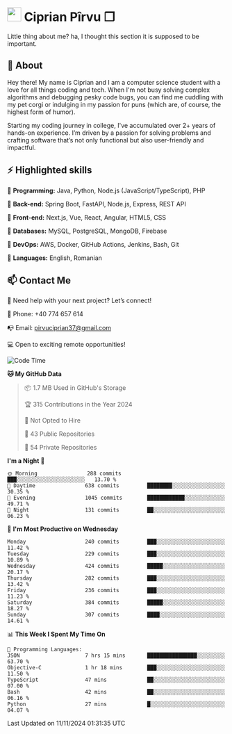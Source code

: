 # <img height="32px" src="https://user-images.githubusercontent.com/74038190/216122041-518ac897-8d92-4c6b-9b3f-ca01dcaf38ee.png"> Ciprian Pîrvu ❐ </h1>

Little thing about me? ha, I thought this section it is supposed to be important.

## 🧐 About

Hey there! My name is Ciprian and I am a computer science student with a love for all things coding and tech. When I'm not busy solving complex algorithms and debugging pesky code bugs, you can find me cuddling with my pet corgi or indulging in my passion for puns (which are, of course, the highest form of humor).

Starting my coding journey in college, I've accumulated over 2+ years of hands-on experience. I’m driven by a passion for solving problems and crafting software that’s not only functional but also user-friendly and impactful.


## ⚡ Highlighted skills

🎯 **Programming:** Java, Python, Node.js (JavaScript/TypeScript), PHP

🎯 **Back-end:** Spring Boot, FastAPI, Node.js, Express, REST API

🎯 **Front-end:** Next.js, Vue, React, Angular, HTML5, CSS

🎯 **Databases:** MySQL, PostgreSQL, MongoDB, Firebase

🎯 **DevOps:** AWS, Docker, GitHub Actions, Jenkins, Bash, Git

🎯 **Languages:** English, Romanian



## 📫 Contact Me

🤝 Need help with your next project? Let’s connect!

📱 Phone: +40 774 657 614

📭 Email: pirvuciprian37@gmail.com


💻 Open to exciting remote opportunities!

<!--START_SECTION:waka-->
![Code Time](http://img.shields.io/badge/Code%20Time-2%2C207%20hrs%209%20mins-blue)

**🐱 My GitHub Data** 

> 📦 1.7 MB Used in GitHub's Storage 
 > 
> 🏆 315 Contributions in the Year 2024
 > 
> 🚫 Not Opted to Hire
 > 
> 📜 43 Public Repositories 
 > 
> 🔑 54 Private Repositories 
 > 
**I'm a Night 🦉** 

```text
🌞 Morning                288 commits         ███░░░░░░░░░░░░░░░░░░░░░░   13.70 % 
🌆 Daytime                638 commits         ████████░░░░░░░░░░░░░░░░░   30.35 % 
🌃 Evening                1045 commits        ████████████░░░░░░░░░░░░░   49.71 % 
🌙 Night                  131 commits         ██░░░░░░░░░░░░░░░░░░░░░░░   06.23 % 
```
📅 **I'm Most Productive on Wednesday** 

```text
Monday                   240 commits         ███░░░░░░░░░░░░░░░░░░░░░░   11.42 % 
Tuesday                  229 commits         ███░░░░░░░░░░░░░░░░░░░░░░   10.89 % 
Wednesday                424 commits         █████░░░░░░░░░░░░░░░░░░░░   20.17 % 
Thursday                 282 commits         ███░░░░░░░░░░░░░░░░░░░░░░   13.42 % 
Friday                   236 commits         ███░░░░░░░░░░░░░░░░░░░░░░   11.23 % 
Saturday                 384 commits         █████░░░░░░░░░░░░░░░░░░░░   18.27 % 
Sunday                   307 commits         ████░░░░░░░░░░░░░░░░░░░░░   14.61 % 
```


📊 **This Week I Spent My Time On** 

```text
💬 Programming Languages: 
JSON                     7 hrs 15 mins       ████████████████░░░░░░░░░   63.70 % 
Objective-C              1 hr 18 mins        ███░░░░░░░░░░░░░░░░░░░░░░   11.50 % 
TypeScript               47 mins             ██░░░░░░░░░░░░░░░░░░░░░░░   07.00 % 
Bash                     42 mins             ██░░░░░░░░░░░░░░░░░░░░░░░   06.16 % 
Python                   27 mins             █░░░░░░░░░░░░░░░░░░░░░░░░   04.07 % 
```


 Last Updated on 11/11/2024 01:31:35 UTC
<!--END_SECTION:waka-->
